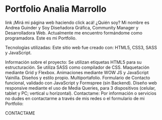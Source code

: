 # Portfolio Analia Marrollo
link ¡Mirá mi página web haciendo click acá!
¿Quién soy?
Mi nombre es Andrea Guinder y Soy Diseñadora Gráfica, Community Manager y Desarrolladora Web. Actualmente me encuentro formándome como programadora. Este es mi Portfolio.

Tecnologías utilizadas:
Este sitio web fue creado con: HTML5, CSS3, SASS y JavaScript.

Información sobre el proyecto:
Se utilizan etiquetas HTML5 para su estructuración.
Se utiliza SASS como compilador de CSS.
Maquetación mediante Grid y Flexbox.
Animaciones mediante WOW JS y JavaScript Vainilla.
Diseños y estilo propio. Multiportafolio.
Formulario de Contacto funcional, validado con JavaScript y Formspree (sin Backend).
Diseño web responsive mediante el uso de Media Queries, para 3 dispositivos (celular, tablet y PC; vertical u horizontal).
Contactame:
Por información o servicios no dudes en contactarme a través de mis redes o el formulario de mi Portfolio:

CONTACTAME